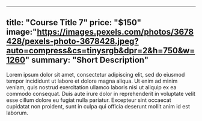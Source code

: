 


---
title: "Course Title 7"
price: "$150"
image:"https://images.pexels.com/photos/3678428/pexels-photo-3678428.jpeg?auto=compress&cs=tinysrgb&dpr=2&h=750&w=1260"
summary: "Short Description"
---

Lorem ipsum dolor sit amet, consectetur adipiscing elit, sed do eiusmod tempor incididunt ut labore et dolore magna aliqua. Ut enim ad minim veniam, quis nostrud exercitation ullamco laboris nisi ut aliquip ex ea commodo consequat. Duis aute irure dolor in reprehenderit in voluptate velit esse cillum dolore eu fugiat nulla pariatur. Excepteur sint occaecat cupidatat non proident, sunt in culpa qui officia deserunt mollit anim id est laborum.

<!--stackedit_data:
eyJoaXN0b3J5IjpbMzM3MDUwODMzXX0=
-->